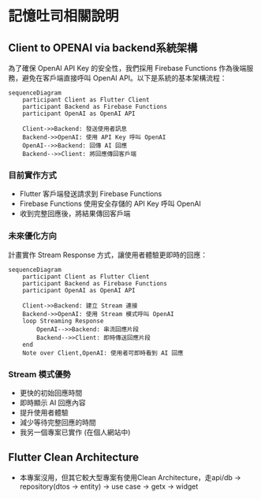 # 記憶吐司相關說明

## Client to OPENAI via backend系統架構

為了確保 OpenAI API Key 的安全性，我們採用 Firebase Functions 作為後端服務，避免在客戶端直接呼叫 OpenAI API。以下是系統的基本架構流程：

```mermaid
sequenceDiagram
    participant Client as Flutter Client
    participant Backend as Firebase Functions
    participant OpenAI as OpenAI API
    
    Client->>Backend: 發送使用者訊息
    Backend->>OpenAI: 使用 API Key 呼叫 OpenAI
    OpenAI-->>Backend: 回傳 AI 回應
    Backend-->>Client: 將回應傳回客戶端
```

### 目前實作方式
- Flutter 客戶端發送請求到 Firebase Functions
- Firebase Functions 使用安全存儲的 API Key 呼叫 OpenAI
- 收到完整回應後，將結果傳回客戶端

### 未來優化方向
計畫實作 Stream Response 方式，讓使用者體驗更即時的回應：

```mermaid
sequenceDiagram
    participant Client as Flutter Client
    participant Backend as Firebase Functions
    participant OpenAI as OpenAI API
    
    Client->>Backend: 建立 Stream 連接
    Backend->>OpenAI: 使用 Stream 模式呼叫 OpenAI
    loop Streaming Response
        OpenAI-->>Backend: 串流回應片段
        Backend-->>Client: 即時傳送回應片段
    end
    Note over Client,OpenAI: 使用者可即時看到 AI 回應
```

### Stream 模式優勢
- 更快的初始回應時間
- 即時顯示 AI 回應內容
- 提升使用者體驗
- 減少等待完整回應的時間
- 我另一個專案已實作 (在個人網站中)

## Flutter Clean Architecture
- 本專案沒用，但其它較大型專案有使用Clean Architecture，走api/db -> repository(dtos -> entity) -> use case -> getx -> widget